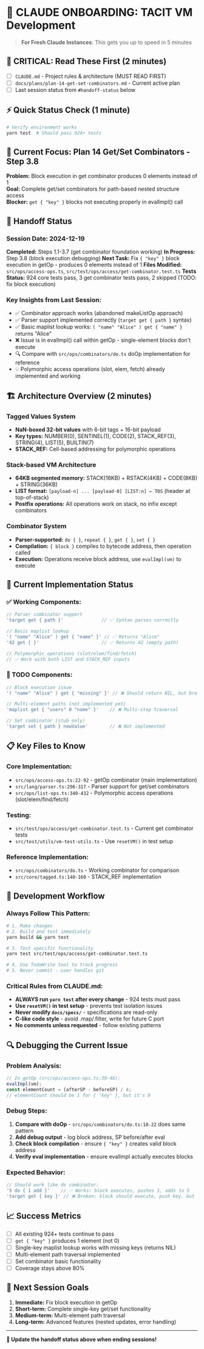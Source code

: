 # 🚀 CLAUDE ONBOARDING: TACIT VM Development

> **For Fresh Claude Instances**: This gets you up to speed in 5 minutes

## 🔴 CRITICAL: Read These First (2 minutes)
- [ ] `CLAUDE.md` - Project rules & architecture (MUST READ FIRST)
- [ ] `docs/plans/plan-14-get-set-combinators.md` - Current active plan
- [ ] Last session status from `#handoff-status` below

## ⚡ Quick Status Check (1 minute) 
```bash
# Verify environment works
yarn test  # Should pass 924+ tests
```

## 🎯 Current Focus: Plan 14 Get/Set Combinators - Step 3.8
**Problem:** Block execution in get combinator produces 0 elements instead of 1  
**Goal:** Complete get/set combinators for path-based nested structure access  
**Blocker:** `get { "key" }` blocks not executing properly in evalImpl() call

## 📍 Handoff Status
<!-- UPDATE THIS SECTION WHEN ENDING SESSIONS -->
### Session Date: 2024-12-19
**Completed:** Steps 1.1-3.7 (get combinator foundation working)
**In Progress:** Step 3.8 (block execution debugging) 
**Next Task:** Fix `{ "key" }` block execution in getOp - produces 0 elements instead of 1
**Files Modified:** `src/ops/access-ops.ts`, `src/test/ops/access/get-combinator.test.ts`
**Tests Status:** 924 core tests pass, 3 get combinator tests pass, 2 skipped (TODO: fix block execution)

### Key Insights from Last Session:
- ✅ Combinator approach works (abandoned makeListOp approach)
- ✅ Parser support implemented correctly (`target get { path }` syntax)
- ✅ Basic maplist lookup works: `( "name" "Alice" ) get { "name" }` returns "Alice"
- ❌ Issue is in evalImpl() call within getOp - single-element blocks don't execute
- 🔍 Compare with `src/ops/combinators/do.ts` doOp implementation for reference
- 💡 Polymorphic access operations (slot, elem, fetch) already implemented and working

## 🏗️ **Architecture Overview (2 minutes)**

### **Tagged Values System**
- **NaN-boxed 32-bit values** with 6-bit tags + 16-bit payload
- **Key types:** NUMBER(0), SENTINEL(1), CODE(2), STACK_REF(3), STRING(4), LIST(5), BUILTIN(7)
- **STACK_REF:** Cell-based addressing for polymorphic operations

### **Stack-based VM Architecture** 
- **64KB segmented memory:** STACK(16KB) + RSTACK(4KB) + CODE(8KB) + STRING(36KB)
- **LIST format:** `[payload-n] ... [payload-0] [LIST:n] ← TOS` (header at top-of-stack)
- **Postfix operations:** All operations work on stack, no infix except combinators

### **Combinator System**
- **Parser-supported:** `do { }`, `repeat { }`, `get { }`, `set { }` 
- **Compilation:** `{ block }` compiles to bytecode address, then operation called
- **Execution:** Operations receive block address, use `evalImpl(vm)` to execute

## 🎯 **Current Implementation Status**

### **✅ Working Components:**
```javascript
// Parser combinator support
'target get { path }'              // ✅ Syntax parses correctly

// Basic maplist lookup  
'( "name" "Alice" ) get { "name" }' // ✅ Returns "Alice"
'42 get { }'                       // ✅ Returns 42 (empty path)

// Polymorphic operations (slot/elem/find/fetch)
// ✅ Work with both LIST and STACK_REF inputs
```

### **🔨 TODO Components:**
```javascript
// Block execution issue
'( "name" "Alice" ) get { "missing" }' // ❌ Should return NIL, but breaks

// Multi-element paths (not implemented yet)  
'maplist get { "users" 0 "name" }'    // ❌ Multi-step traversal

// Set combinator (stub only)
'target set { path } newValue'        // ❌ Not implemented
```

## 📋 **Key Files to Know**

### **Core Implementation:**
- `src/ops/access-ops.ts:22-92` - getOp combinator (main implementation)
- `src/lang/parser.ts:296-317` - Parser support for get/set combinators
- `src/ops/list-ops.ts:340-432` - Polymorphic access operations (slot/elem/find/fetch)

### **Testing:**
- `src/test/ops/access/get-combinator.test.ts` - Current get combinator tests
- `src/test/utils/vm-test-utils.ts` - Use `resetVM()` in test setup

### **Reference Implementation:**
- `src/ops/combinators/do.ts` - Working combinator for comparison
- `src/core/tagged.ts:140-160` - STACK_REF implementation

## 🚀 **Development Workflow**

### **Always Follow This Pattern:**
```bash
# 1. Make changes
# 2. Build and test immediately
yarn build && yarn test

# 3. Test specific functionality
yarn test src/test/ops/access/get-combinator.test.ts

# 4. Use TodoWrite tool to track progress  
# 5. Never commit - user handles git
```

### **Critical Rules from CLAUDE.md:**
- **ALWAYS run `yarn test` after every change** - 924 tests must pass
- **Use `resetVM()` in test setup** - prevents test isolation issues
- **Never modify `docs/specs/`** - specifications are read-only
- **C-like code style** - avoid .map/.filter, write for future C port
- **No comments unless requested** - follow existing patterns

## 🔍 **Debugging the Current Issue**

### **Problem Analysis:**
```javascript
// In getOp (src/ops/access-ops.ts:39-46):
evalImpl(vm);
const elementCount = (afterSP - beforeSP) / 4;
// elementCount should be 1 for { "key" }, but it's 0
```

### **Debug Steps:**
1. **Compare with doOp** - `src/ops/combinators/do.ts:18-22` does same pattern
2. **Add debug output** - log block address, SP before/after eval
3. **Check block compilation** - ensure `{ "key" }` creates valid block address
4. **Verify eval implementation** - ensure evalImpl actually executes blocks

### **Expected Behavior:**
```javascript
// Should work like do combinator:
'5 do { 1 add }'    // ✅ Works: block executes, pushes 1, adds to 5
'target get { key }' // ❌ Broken: block should execute, push key, but doesn't
```

## 📈 **Success Metrics**
- [ ] All existing 924+ tests continue to pass
- [ ] `get { "key" }` produces 1 element (not 0)
- [ ] Single-key maplist lookup works with missing keys (returns NIL)  
- [ ] Multi-element path traversal implemented
- [ ] Set combinator basic functionality
- [ ] Coverage stays above 80%

## 🎯 **Next Session Goals**
1. **Immediate:** Fix block execution in getOp
2. **Short-term:** Complete single-key get/set functionality  
3. **Medium-term:** Multi-element path traversal
4. **Long-term:** Advanced features (nested updates, error handling)

---
**🚨 Update the handoff status above when ending sessions!**
